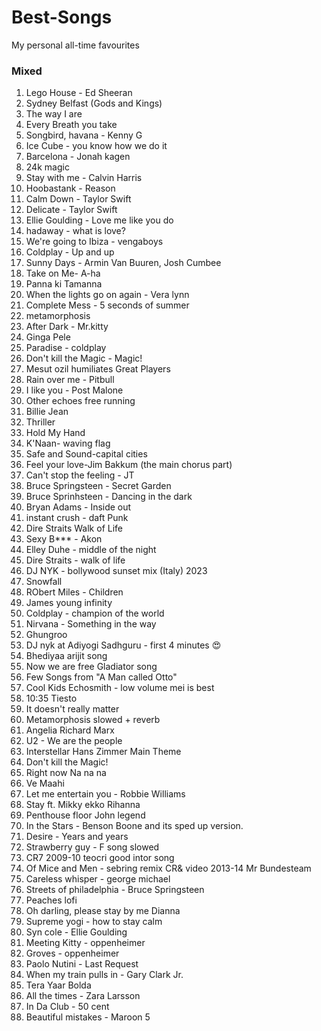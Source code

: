 # Best-Songs
My personal all-time favourites


### Mixed
1. Lego House -  Ed Sheeran
2. Sydney Belfast (Gods and Kings)
3. The way I are
4. Every Breath you take
5. Songbird, havana - Kenny G
6. Ice Cube - you know how we do it
7. Barcelona - Jonah kagen
8. 24k magic
9. Stay with me - Calvin Harris
10. Hoobastank - Reason
12. Calm Down - Taylor Swift
13. Delicate - Taylor Swift
14. Ellie Goulding - Love me like you do
15. hadaway - what is love?
16. We're going to Ibiza - vengaboys
17. Coldplay - Up and up
18. Sunny Days - Armin Van Buuren, Josh Cumbee
20. Take on Me- A-ha
21. Panna ki Tamanna
22. When the lights go on again - Vera lynn
23. Complete Mess - 5 seconds of summer
24. metamorphosis
25. After Dark - Mr.kitty
26. Ginga Pele
27. Paradise - coldplay
28. Don't kill the Magic - Magic!
29. Mesut ozil humiliates Great Players
30. Rain over me -  Pitbull
31. I like you - Post Malone
32. Other echoes free running
33. Billie Jean
34. Thriller
35. Hold My Hand
36. K'Naan- waving flag
37. Safe and Sound-capital cities
38. Feel your love-Jim Bakkum (the main chorus part)
39. Can't stop the feeling - JT
40. Bruce Springsteen - Secret Garden
41. Bruce Sprinhsteen - Dancing in the dark
42. Bryan Adams - Inside out
43. instant crush - daft Punk
44. Dire Straits Walk of Life
45. Sexy B*** - Akon
46. Elley Duhe - middle of the night
47. Dire Straits - walk of life
48. DJ NYK - bollywood sunset mix (Italy) 2023
49. Snowfall
50. RObert Miles - Children
51. James young infinity
52. Coldplay - champion of the world
53. Nirvana - Something in the way
54. Ghungroo
55. DJ nyk at  Adiyogi Sadhguru - first 4 minutes 😍
56. Bhediyaa arijit song
57. Now we are free Gladiator song
58. Few Songs from "A Man called Otto"
59. Cool Kids Echosmith - low volume mei is best
60. 10:35 Tiesto
61. It doesn't really matter
62. Metamorphosis slowed + reverb
63. Angelia Richard Marx
64. U2 - We are the people
65. Interstellar Hans Zimmer Main Theme
66. Don't kill the Magic!
67. Right now Na na na
68. Ve Maahi
69. Let me entertain you - Robbie Williams
70. Stay ft. Mikky ekko Rihanna
71. Penthouse floor John legend
72. In the Stars - Benson Boone and its sped up version.
73. Desire - Years and years
74. Strawberry guy -  F song slowed
75. CR7 2009-10 teocri good intor song
76. Of Mice and Men - sebring remix CR& video 2013-14 Mr Bundesteam
77. Careless whisper - george michael
78. Streets of philadelphia - Bruce Springsteen
79. Peaches lofi
80. Oh darling, please stay by me Dianna
81. Supreme yogi - how to stay calm
82. Syn cole - Ellie Goulding
83. Meeting Kitty - oppenheimer
84. Groves - oppenheimer
85. Paolo Nutini - Last Request
86. When my train pulls in - Gary Clark Jr.
87. Tera Yaar Bolda
88. All the times -  Zara Larsson
89. In Da Club - 50 cent
90. Beautiful mistakes - Maroon 5



